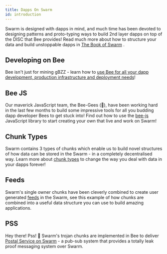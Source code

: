 ```yaml
---
title: Dapps On Swarm
id: introduction
---
```


Swarm is designed with dapps in mind, and much time has been devoted to designing patterns and proto-typing ways to build 2nd layer dapps on top of the DISC that Bee provides! Read much more about how to structure your data and build unstoppable dapps in <a href="/the-book-of-swarm-viktor-tron-v1.0-pre-release7.pdf" target="_blank" rel="noopener noreferrer">The Book of Swarm</a> .

## Developing on Bee

Bee isn't just for mining gBZZ - learn how to [use Bee for all your dapp development, production infrastructure and deployment needs](/docs/dapps-on-swarm/develop-on-bee)!

## Bee JS

Our maverick JavaScript team, the Bee-Gees (🕺), have been working hard in the last few months to build some impressive tools for all you budding dapp developer Bees to get stuck into! Find out how to use the [bee-js](/docs/dapps-on-swarm/bee-js) JavaScript library to start creating your own that live and work on Swarm!

## Chunk Types

Swarm contains 3 types of chunks which enable us to build novel structures of how data can be stored in the Swarm - in a completely decentralised way. Learn more about [chunk types](/docs/dapps-on-swarm/chunk-types) to change the way you deal with data in your dapps forever!

## Feeds

Swarm's single owner chunks have been cleverly combined to create user generated [feeds](/docs/dapps-on-swarm/feeds) in the Swarm, see this example of how chunks are combined into a useful data structure you can use to build amazing applications.

## PSS

 Hey there! Pss! 🤫 Swarm's trojan chunks are implemented in Bee to deliver [Postal Service on Swarm](/docs/dapps-on-swarm/pss) - a pub-sub system that provides a totally leak proof messaging system over Swarm.